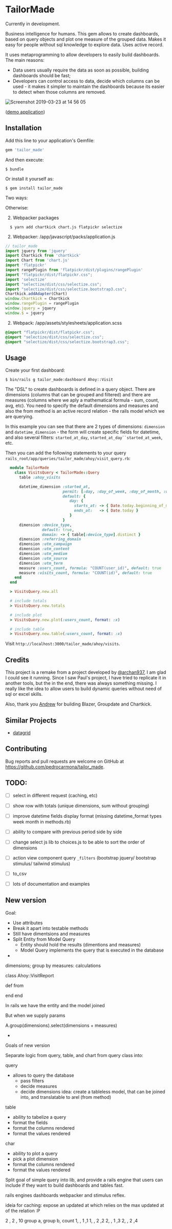 # TailorMade

Currently in development.

Business intelligence for humans. This gem allows to create dashboards, based on query objects and plot one measure of the grouped data. Makes it easy for people without sql knowledge to explore data. Uses active record.

It uses metaprogramming to allow developers to easily build dashboards. The main reasons:
- Data users usually require the data as soon as possible, building dashboards should be fast;
- Developers can control access to data, decide which columns can be used - it makes it simpler to maintain the dashboards because its easier to detect when those columns are removed.

![Screenshot 2019-03-23 at 14 56 05](https://user-images.githubusercontent.com/2815199/54867179-876f9b80-4d7d-11e9-8c71-208df1aa8c0d.png)

([demo application](https://github.com/pedrocarmona/tailor_made_example))

## Installation

Add this line to your application's Gemfile:

```ruby
gem 'tailor_made'
```

And then execute:

    $ bundle

Or install it yourself as:

    $ gem install tailor_made


Two ways:

Otherwise:

2. Webpacker packages

```
  $ yarn add chartkick chart.js flatpickr selectize
```

2. Webpacker: /app/javascript/packs/application.js

```js
// tailor_made
import jquery from 'jquery'
import Chartkick from 'chartkick'
import Chart from 'chart.js'
import 'flatpickr'
import rangePlugin from 'flatpickr/dist/plugins/rangePlugin'
import "flatpickr/dist/flatpickr.css";
import 'selectize'
import "selectize/dist/css/selectize.css";
import "selectize/dist/css/selectize.bootstrap3.css";
Chartkick.addAdapter(Chart)
window.Chartkick = Chartkick
window.rangePlugin = rangePlugin
window.jquery = jquery
window.$ = jquery
```

2. Webpack: /app/assets/stylesheets/application.scss

```scss
@import "flatpickr/dist/flatpickr.css";
@import "selectize/dist/css/selectize.css";
@import "selectize/dist/css/selectize.bootstrap3.css";
```
## Usage

Create your first dashboard:

    $ bin/rails g tailor_made:dashboard Ahoy::Visit

The "DSL" to create dashboards is defined in a query object. There are dimensions (columns that can be grouped and filtered) and there are measures (columns where we aply a mathematical formula - sum, count, avg, etc). You need to specify the default dimensions and measures and also the from method is an active record relation - the rails model which we are querying.

In this example you can see that there are 2 types of dimensions: `dimension` and `datetime_dimension` - the form will create specific fields for datetime, and also several filters: `started_at_day`, `started_at_day``started_at_week`, etc.

Then you can add the following statements to your query `rails_root/app/queries/tailor_made/ahoy/visit_query.rb`:


```ruby
  module TailorMade
    class VisitsQuery < TailorMade::Query
      table :ahoy_visits

      datetime_dimension :started_at,
                         permit: [:day, :day_of_week, :day_of_month, :week, :month_of_year],
                         default: {
                            day: {
                              starts_at: -> { Date.today.beginning_of_month }
                              ends_at:   -> { Date.today }
                            }
                         }
      dimension :device_type,
                default: true,
                domain: -> { table[:device_type].distinct }
      dimension :referring_domain
      dimension :utm_campaign
      dimension :utm_content
      dimension :utm_medium
      dimension :utm_source
      dimension :utm_term
      measure :users_count, formula: "COUNT(user_id)", default: true
      measure :visits_count, formula: "COUNT(id)", default: true
    end
  end

  > VisitsQuery.new.all

  # include totals
  > VisitsQuery.new.totals

  # include plot
  > VisitsQuery.new.plot(:users_count, format: :x)

  # include table
  > VisitsQuery.new.table(:users_count, format: :x)
```

Visit `http://localhost:3000/tailor_made/ahoy/visits`.

## Credits

This project is a remake from a project developed by [@archan937](https://github.com/archan937), I am glad I could see it running. Since I saw Paul's project, I have tried to replicate it in another tools, but the in the end, there was always something missing. I really like the idea to allow users to build dynamic queries without need of sql or excel skills.

Also, thank you [Andrew](https://github.com/ankane) for building Blazer, Groupdate and Chartkick.

## Similar Projects

- [datagrid](https://github.com/bogdan/datagrid)

## Contributing

Bug reports and pull requests are welcome on GitHub at https://github.com/pedrocarmona/tailor_made.

## TODO:

- [ ] select in different request (caching, etc)
- [ ] show row with totals (unique dimensions, sum without grouping)
- [ ] improve datetime fields display format (missing datetime_format types week month in methods.rb)
- [ ] ability to compare with previous period side by side
- [ ] change select js lib to choices.js to be able to sort the order of dimensions
- [ ] action view component query `_filters` (bootstrap jquery/ bootstrap stimulus/ tailwind stimulus)
- [ ] to_csv
- [ ] lots of documentation and examples



## New version



Goal:
- Use attributes
- Break it apart into testable methods
- Still have dimentsions and measures
- Split Entity from Model Query
  - Entity should hold the results (dimentions and measures)
  - Model Query implements the query that is executed in the database
-


dimensions; group by
measures: calculations


class Ahoy::VisitReport


  def from

  end
end

In rails we have the entity and the model joined

But when we supply params


A.group(dimensions).select(dimensions + measures)


-

Goals of new version

Separate logic from query, table, and chart from query class into:

query
- allows to query the database
  - pass filters
  - decide measures
  - decide dimensions
  idea: create a tableless model, that can be joined into, and translatable to arel (from method)

table
- ability to tabelize a query
- format the fields
- format the columns rendered
- format the values rendered

char
- ability to plot a query
- pick a plot dimension
- format the columns rendered
- format the values rendered



Split goal of simple query into lib, and provide a rails engine that users can include if they want to build dashboards and tables fast.

rails engines dashboards webpacker and stimulus reflex.

ideia for caching: expose an updated at which relies on the max updated at of the relation :P

2      , 2       , 10
group a, group b, count
1,       , 1      ,1
1,       , 2      ,2
2,       , 1      ,3
2,       , 2      ,4
